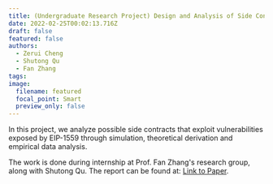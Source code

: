 ```yaml
---
title: (Undergraduate Research Project) Design and Analysis of Side Contracts Attacking Ethereum EIP-1559 from Theory, Simulation, and Empirical View
date: 2022-02-25T00:02:13.716Z
draft: false
featured: false
authors:
  - Zerui Cheng
  - Shutong Qu
  - Fan Zhang
tags:
image:
  filename: featured
  focal_point: Smart
  preview_only: false
---
```

In this project, we analyze possible side contracts that exploit vulnerabilities exposed by EIP-1559 through simulation, theoretical derivation and empirical data analysis.

The work is done during internship at Prof. Fan Zhang's research group, along with Shutong Qu. 
The report can be found at: [Link to Paper](https://zerui-cheng.com/uploads/eip-1559.pdf). 